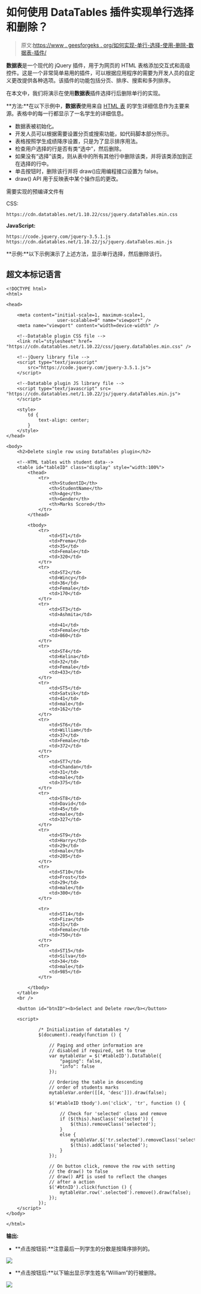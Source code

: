 # 如何使用 DataTables 插件实现单行选择和删除？

> 原文:[https://www . geesforgeks . org/如何实现-单行-选择-使用-删除-数据表-插件/](https://www.geeksforgeeks.org/how-to-implement-single-row-select-and-delete-using-datatables-plugin/)

**数据表**是一个现代的 jQuery 插件，用于为网页的 HTML 表格添加交互式和高级控件。这是一个非常简单易用的插件，可以根据应用程序的需要为开发人员的自定义更改提供各种选项。该插件的功能包括分页、排序、搜索和多列排序。

在本文中，我们将演示在使用**数据表**插件选择行后删除单行的实现。

**方法:**在以下示例中，**数据表**使用来自 [HTML 表](https://www.geeksforgeeks.org/html-tables/) 的学生详细信息作为主要来源。表格中的每一行都显示了一名学生的详细信息。

*   数据表被初始化。
*   开发人员可以根据需要设置分页或搜索功能，如代码脚本部分所示。
*   表格按照学生成绩降序设置，只是为了显示排序用法。
*   检查用户选择的行是否有类“选中”，然后删除。
*   如果没有“选择”该类，则从表中的所有其他行中删除该类，并将该类添加到正在选择的行中。
*   单击按钮时，删除该行并将 draw()应用编程接口设置为 false。
*   draw() API 用于反映表中某个操作后的更改。

需要实现的预编译文件有

CSS:

```htmlhtml
https://cdn.datatables.net/1.10.22/css/jquery.dataTables.min.css
```

**JavaScript:**

```htmlhtml
https://code.jquery.com/jquery-3.5.1.js
https://cdn.datatables.net/1.10.22/js/jquery.dataTables.min.js
```

**示例:**以下示例演示了上述方法，显示单行选择，然后删除该行。

## 超文本标记语言

```htmlhtml
<!DOCTYPE html>
<html>

<head>

    <meta content="initial-scale=1, maximum-scale=1,
                   user-scalable=0" name="viewport" />
    <meta name="viewport" content="width=device-width" />

    <!--Datatable plugin CSS file -->
    <link rel="stylesheet" href=
"https://cdn.datatables.net/1.10.22/css/jquery.dataTables.min.css" />

    <!--jQuery library file -->
    <script type="text/javascript" 
        src="https://code.jquery.com/jquery-3.5.1.js">
    </script>

    <!--Datatable plugin JS library file -->
    <script type="text/javascript" src=
"https://cdn.datatables.net/1.10.22/js/jquery.dataTables.min.js">
    </script>

    <style>
        td {
            text-align: center;
        }
    </style>
</head>

<body>
    <h2>Delete single row using DataTables plugin</h2>

    <!--HTML tables with student data-->
    <table id="tableID" class="display" style="width:100%">
        <thead>
            <tr>
                <th>StudentID</th>
                <th>StudentName</th>
                <th>Age</th>
                <th>Gender</th>
                <th>Marks Scored</th>
            </tr>
        </thead>

        <tbody>
            <tr>
                <td>ST1</td>
                <td>Prema</td>
                <td>35</td>
                <td>Female</td>
                <td>320</td>
            </tr>
            <tr>
                <td>ST2</td>
                <td>Wincy</td>
                <td>36</td>
                <td>Female</td>
                <td>170</td>
            </tr>
            <tr>
                <td>ST3</td>
                <td>Ashmita</td>

                <td>41</td>
                <td>Female</td>
                <td>860</td>
            </tr>
            <tr>
                <td>ST4</td>
                <td>Kelina</td>
                <td>32</td>
                <td>Female</td>
                <td>433</td>
            </tr>
            <tr>
                <td>ST5</td>
                <td>Satvik</td>
                <td>41</td>
                <td>male</td>
                <td>162</td>
            </tr>
            <tr>
                <td>ST6</td>
                <td>William</td>
                <td>37</td>
                <td>Female</td>
                <td>372</td>
            </tr>
            <tr>
                <td>ST7</td>
                <td>Chandan</td>
                <td>31</td>
                <td>male</td>
                <td>375</td>
            </tr>
            <tr>
                <td>ST8</td>
                <td>David</td>
                <td>45</td>
                <td>male</td>
                <td>327</td>
            </tr>
            <tr>
                <td>ST9</td>
                <td>Harry</td>
                <td>29</td>
                <td>male</td>
                <td>205</td>
            </tr>
            <tr>
                <td>ST10</td>
                <td>Frost</td>
                <td>29</td>
                <td>male</td>
                <td>300</td>
            </tr>

            <tr>
                <td>ST14</td>
                <td>Fiza</td>
                <td>31</td>
                <td>Female</td>
                <td>750</td>
            </tr>
            <tr>
                <td>ST15</td>
                <td>Silva</td>
                <td>34</td>
                <td>male</td>
                <td>985</td>
            </tr>

        </tbody>
    </table>
    <br />

    <button id="btnID"><b>Select and Delete row</b></button>

    <script>

            /* Initialization of datatables */
            $(document).ready(function () {

                // Paging and other information are
                // disabled if required, set to true
                var mytableVar = $('#tableID').DataTable({
                    "paging": false,
                    "info": false
                });

                // Ordering the table in descending
                // order of students marks
                mytableVar.order([[4, 'desc']]).draw(false);

                $('#tableID tbody').on('click', 'tr', function () {

                    // Check for 'selected' class and remove
                    if ($(this).hasClass('selected')) {
                        $(this).removeClass('selected');
                    }
                    else {
                        mytableVar.$('tr.selected').removeClass('selected');
                        $(this).addClass('selected');
                    }
                });

                // On button click, remove the row with setting
                // the draw() to false
                // draw() API is used to reflect the changes
                // after a action
                $('#btnID').click(function () {
                    mytableVar.row('.selected').remove().draw(false);
                });
            });
    </script>
</body>

</html>
```

**输出:**

*   **点击按钮前:**注意最后一列学生的分数是按降序排列的。

![](img/65fadf11f9e6af648fd0a858b7a2e47b.png)

*   **点击按钮后:**以下输出显示学生姓名“William”的行被删除。

![](img/777d8dc657eedad78f56a492725ec392.png)